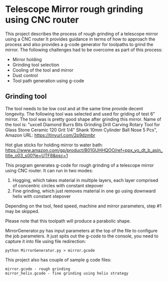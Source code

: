 # Telescope Mirror rough grinding using CNC router

This project describes the process of rough grinding of a telescope mirror using a CNC router
It provides guidance in terms of how to approach the process and also provides a g-code generator for toolpaths to grind the mirror. The following challenges had to be overcome as part of this process:
- Mirror holding
- Grinding tool selection
- Cooling of the tool and mirror
- Dust control
- Tool path generation using g-code

## Grinding tool
The tool needs to be low cost and at the same time provide decent longevity.
The following tool was selected and used for griding of test 6" mirror. The tool was is pretty good shape after grinding this mirror.
Name of the tool is: "uxcell Diamond Burrs Bits Grinding Drill Carving Rotary Tool for Glass Stone Ceramic 120 Grit 1/4" Shank 10mm Cylinder Ball Nose 5 Pcs", Amazon URL:
https://tinyurl.com/2p9dzmbr

Hot glue sticks for holding mirror to water bath:
https://www.amazon.com/gp/product/B01GUHHQOO/ref=ppx_yo_dt_b_asin_title_o03_s00?ie=UTF8&psc=1



This program generates g-code for rough grinding of a telescope mirror using CNC router. 
It can run in two modes:
1. Hogging, which takes material in multiple layers, each layer comprised of concentric circles with constant stepover
2. Fine grinding, which just removes material in one go using downward helix with constant stepover

Depending on the tool, feed speed, machine and mirror parameters, step #1 may be skipped.

Please note that this toolpath will produce a parabolic shape.


MirrorGenerator.py has input parameters at the top of the file to configure the job parameters. It just spits out the g-code to the console, you need to capture it into file using file redirection:

```
python MirrorGenerator.py > mirror.gcode
```

This project also has couple of sample g code files:
```
mirror.gcode - rough grinding
mirror_helix.gcode - fine grinding using helix strategy
```
